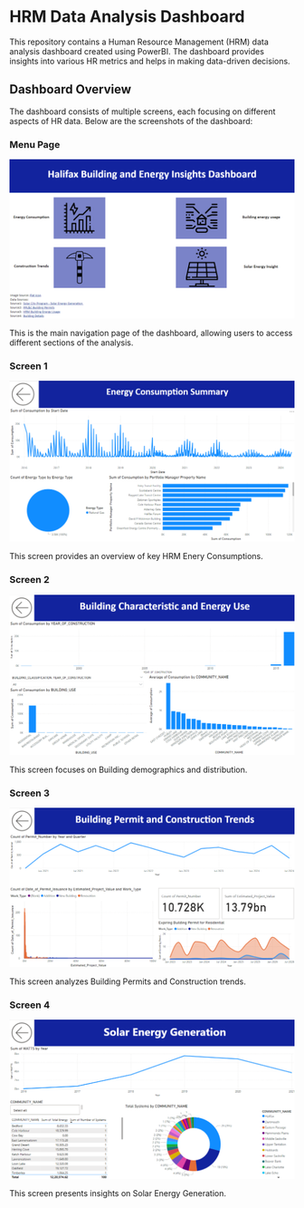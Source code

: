 # HRM Data Analysis Dashboard

This repository contains a Human Resource Management (HRM) data analysis dashboard created using PowerBI. The dashboard provides insights into various HR metrics and helps in making data-driven decisions.

## Dashboard Overview

The dashboard consists of multiple screens, each focusing on different aspects of HR data. Below are the screenshots of the dashboard:

### Menu Page
![MenuPage.png](https://github.com/Kapadiatathya/HRM_Data_Analysis/blob/main/MenuPage.png)

This is the main navigation page of the dashboard, allowing users to access different sections of the analysis.

### Screen 1
![Screen 1](https://github.com/Kapadiatathya/HRM_Data_Analysis/blob/main/Screen1.png)

This screen provides an overview of key HRM Enery Consumptions.

### Screen 2
![Screen 2](https://github.com/Kapadiatathya/HRM_Data_Analysis/blob/main/Screen2.png)

This screen focuses on Building demographics and distribution.

### Screen 3
![Screen3.png](https://github.com/Kapadiatathya/HRM_Data_Analysis/blob/main/Screen3.png)

This screen analyzes Building Permits and Construction trends.

### Screen 4
![Screen 4](https://github.com/Kapadiatathya/HRM_Data_Analysis/blob/main/Screen4.png)

This screen presents insights on Solar Energy Generation.
